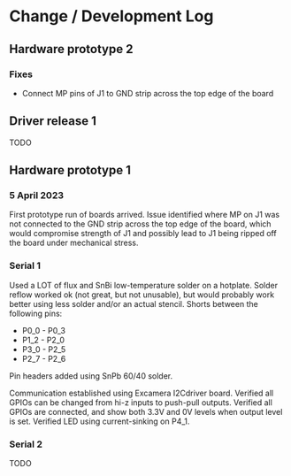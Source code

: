 # Change / Development Log

## Hardware prototype 2

### Fixes

* Connect MP pins of J1 to GND strip across the top edge of the board

## Driver release 1

TODO

## Hardware prototype 1

### 5 April 2023

First prototype run of boards arrived. Issue identified where MP on J1 was not connected to the GND strip across the top edge of the board, which would compromise strength of J1 and possibly lead to J1 being ripped off the board under mechanical stress.

### Serial 1

Used a LOT of flux and SnBi low-temperature solder on a hotplate. Solder reflow worked ok (not great, but not unusable), but would probably work better using less solder and/or an actual stencil.  Shorts between the following pins:

* P0_0 - P0_3
* P1_2 - P2_0
* P3_0 - P2_5
* P2_7 - P2_6

Pin headers added using SnPb 60/40 solder.

Communication established using Excamera I2Cdriver board. Verified all GPIOs can be changed from hi-z inputs to push-pull outputs. Verified all GPIOs are connected, and show both 3.3V and 0V levels when output level is set. Verified LED using current-sinking on P4_1.

### Serial 2

TODO
